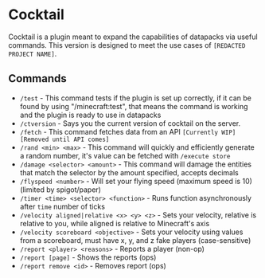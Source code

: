 # Cocktail

Cocktail is a plugin meant to expand the capabilities of datapacks via useful commands.
This version is designed to meet the use cases of `[REDACTED PROJECT NAME]`.

## Commands

* `/test` - This command tests if the plugin is set up correctly, if it can be found by using "/minecraft:test", that
  means the command is working and the plugin is ready to use in datapacks
* `/ctversion` - Says you the current version of cocktail on the server.
* `/fetch` - This command fetches data from an API `[Currently WIP] [Removed until API comes]`
* `/rand <min> <max>` - This command will quickly and efficiently generate a random number, it's value can be fetched
  with `/execute store`
* `/damage <selector> <amount>` - This command will damage the entities that match the selector by the amount specified,
  accepts decimals
* `/flyspeed <number>` - Will set your flying speed (maximum speed is 10) (limited by spigot/paper)
* `/timer <time> <selector> <function>` - Runs function asynchronously after `time` number of ticks
* `/velocity aligned|relative <x> <y> <z>` - Sets your velocity, relative is relative to you, while aligned is relative
  to Minecraft's axis
* `/velocity scoreboard <objective>` - Sets your velocity using values from a scoreboard, must have x, y, and z fake
  players (case-sensitive)
* `/report <player> <reasons>` - Reports a player (non-op)
* `/report [page]` - Shows the reports (ops)
* `/report remove <id>` - Removes report (ops)
